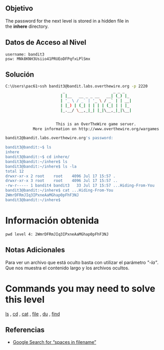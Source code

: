 ## Objetivo

The password for the next level is stored in a hidden file in the **inhere** directory.
## Datos de Acceso al Nivel

```
username: bandit3
psw: MNk8KNH3Usiio41PRUEoDFPqfxLPlSmx
```

## Solución
```bash
C:\Users\pac61>ssh bandit3@bandit.labs.overthewire.org -p 2220
                         _                     _ _ _
                        | |__   __ _ _ __   __| (_) |_
                        | '_ \ / _` | '_ \ / _` | | __|
                        | |_) | (_| | | | | (_| | | |_
                        |_.__/ \__,_|_| |_|\__,_|_|\__|


                      This is an OverTheWire game server.
            More information on http://www.overthewire.org/wargames

bandit2@bandit.labs.overthewire.org's password:

bandit3@bandit:~$ ls
inhere
bandit3@bandit:~$ cd inhere/
bandit3@bandit:~/inhere$ ls
bandit3@bandit:~/inhere$ ls -la
total 12
drwxr-xr-x 2 root    root    4096 Jul 17 15:57 .
drwxr-xr-x 3 root    root    4096 Jul 17 15:57 ..
-rw-r----- 1 bandit4 bandit3   33 Jul 17 15:57 ...Hiding-From-You
bandit3@bandit:~/inhere$ cat ...Hiding-From-You
2WmrDFRmJIq3IPxneAaMGhap0pFhF3NJ
bandit3@bandit:~/inhere$
```

# Información obtenida
```
pwd level 4: 2WmrDFRmJIq3IPxneAaMGhap0pFhF3NJ
```
## Notas Adicionales

Para ver un archivo que está oculto basta con utilizar el parámetro _"-la"_. Que nos muestra el contenido largo y los archivos ocultos.

# Commands you may need to solve this level

[ls](https://manpages.ubuntu.com/manpages/noble/man1/ls.1.html) , [cd](https://manpages.ubuntu.com/manpages/noble/man1/cd.1posix.html) , [cat](https://manpages.ubuntu.com/manpages/noble/man1/cat.1.html) , [file](https://manpages.ubuntu.com/manpages/noble/man1/file.1.html) , [du](https://manpages.ubuntu.com/manpages/noble/man1/du.1.html) , [find](https://manpages.ubuntu.com/manpages/noble/man1/find.1.html)

## Referencias
- [Google Search for “spaces in filename”](https://www.google.com/search?q=spaces+in+filename)
